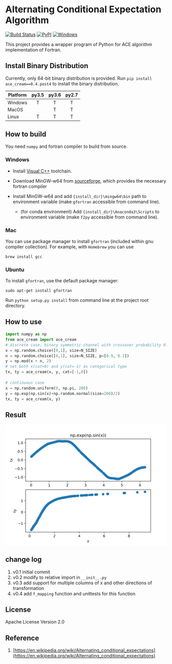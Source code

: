 # Alternating Conditional Expectation Algorithm
[![Build Status](https://travis-ci.org/zhaofeng-shu33/ace_cream.svg?branch=master)](https://travis-ci.org/zhaofeng-shu33/ace_cream)
[![PyPI](https://img.shields.io/badge/pypi-0.4.post4-blue.svg)](https://pypi.org/project/ace_cream)
[![Windows](https://ci.appveyor.com/api/projects/status/github/zhaofeng-shu33/ace_cream?branch=master&svg=true)](https://ci.appveyor.com/project/zhaofeng-shu33/ace_cream)

This project provides a wrapper program of Python for ACE algorithm implementation of Fortran.

## Install Binary Distribution
Currently, only 64-bit binary distribution is provided.
Run `pip install ace_cream==0.4.post4` to install the binary distribution.

| Platform | py3.5 | py3.6 | py2.7 |
| -------- | :---: | :---: | :---: |
| Windows  |   T   |   T   |   T   |
| MacOS    |       |   T   |   T   |
| Linux    |   T   |   T   |   T   |

## How to build
You need `numpy` and fortran compiler to build from source.

### Windows

* Install [Visual C++](https://blogs.msdn.microsoft.com/vcblog/2017/03/07/msvc-the-best-choice-for-windows/) toolchain.

* Download MinGW-w64 from [sourceforge](https://sourceforge.net/projects/mingw-w64/files/latest/download?source=typ_redirect), which provides the necessary fortran compiler

* Install MinGW-w64 and add `{install_dir}\mingw64\bin` path to environment variable (make `gfortran` accessible from command line).

  * (for conda environment) Add `{install_dir}\Anaconda3\Scripts` to environment variable (make `f2py` accessible from command line).

    

### Mac

You can use package manager to install `gfortran` (included within gnu compiler collection). For example, with `Homebrew` you can use

```shell
brew install gcc
```

### Ubuntu

To install `gfortran`, use the default package manager:

```shell
sudo apt-get install gfortran
```

Run `python setup.py install` from command line at the project root directory.

## How to use

```Python
import numpy as np
from ace_cream import ace_cream
# discrete case, binary symmetric channel with crossover probability 0.1
x = np.random.choice([0,1], size=N_SIZE)
n = np.random.choice([0,1], size=N_SIZE, p=[0.9, 0.1])
y = np.mod(x + n, 2)
# set both x(cat=0) and y(cat=-1) as categorical type
tx, ty = ace_cream(x, y, cat=[-1,0])

# continuous case
x = np.random.uniform(0, np.pi, 200)
y = np.exp(np.sin(x)+np.random.normal(size=200)/2)
tx, ty = ace_cream(x, y)
```
## Result
![image](./example/continuous.svg)

## change log
1. v0.1 initial commit
1. v0.2 modify to relative import in `__init__.py`
1. v0.3 add support for multiple columns of x and other directions of transformation
1. v0.4 add `f_mapping` function and unittests for this function

## License
Apache License Version 2.0

## Reference
1. [https://en.wikipedia.org/wiki/Alternating_conditional_expectations](https://en.wikipedia.org/wiki/Alternating_conditional_expectations)
